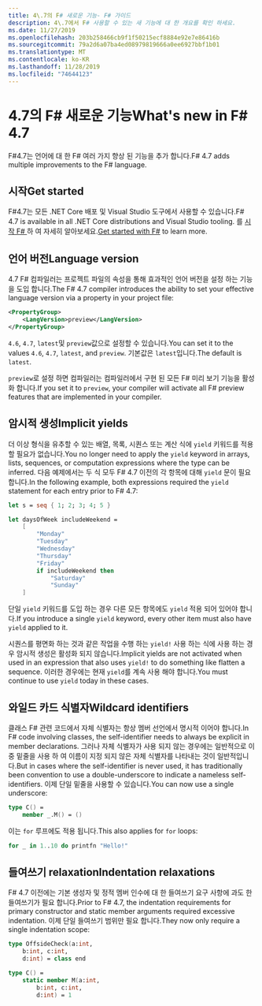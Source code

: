 ```yaml
---
title: 4\.7의 F# 새로운 기능- F# 가이드
description: 4\.7에서 F# 사용할 수 있는 새 기능에 대 한 개요를 확인 하세요.
ms.date: 11/27/2019
ms.openlocfilehash: 203b258466cb9f1f50215ecf8884e92e7e86416b
ms.sourcegitcommit: 79a2d6a07ba4ed08979819666a0ee6927bbf1b01
ms.translationtype: MT
ms.contentlocale: ko-KR
ms.lasthandoff: 11/28/2019
ms.locfileid: "74644123"
---
```

# <a name="whats-new-in-f-47"></a><span data-ttu-id="a3196-103">4\.7의 F# 새로운 기능</span><span class="sxs-lookup"><span data-stu-id="a3196-103">What's new in F# 4.7</span></span>

<span data-ttu-id="a3196-104">F#4.7는 언어에 대 한 F# 여러 가지 향상 된 기능을 추가 합니다.</span><span class="sxs-lookup"><span data-stu-id="a3196-104">F# 4.7 adds multiple improvements to the F# language.</span></span>

## <a name="get-started"></a><span data-ttu-id="a3196-105">시작</span><span class="sxs-lookup"><span data-stu-id="a3196-105">Get started</span></span>

<span data-ttu-id="a3196-106">F#4.7는 모든 .NET Core 배포 및 Visual Studio 도구에서 사용할 수 있습니다.</span><span class="sxs-lookup"><span data-stu-id="a3196-106">F# 4.7 is available in all .NET Core distributions and Visual Studio tooling.</span></span> <span data-ttu-id="a3196-107">를 [시작 F# ](../get-started/index.md) 하 여 자세히 알아보세요.</span><span class="sxs-lookup"><span data-stu-id="a3196-107">[Get started with F#](../get-started/index.md) to learn more.</span></span>

## <a name="language-version"></a><span data-ttu-id="a3196-108">언어 버전</span><span class="sxs-lookup"><span data-stu-id="a3196-108">Language version</span></span>

<span data-ttu-id="a3196-109">4\.7 F# 컴파일러는 프로젝트 파일의 속성을 통해 효과적인 언어 버전을 설정 하는 기능을 도입 합니다.</span><span class="sxs-lookup"><span data-stu-id="a3196-109">The F# 4.7 compiler introduces the ability to set your effective language version via a property in your project file:</span></span>

```xml
<PropertyGroup>
    <LangVersion>preview</LangVersion>
</PropertyGroup>
```

<span data-ttu-id="a3196-110">`4.6`, `4.7`, `latest`및 `preview`값으로 설정할 수 있습니다.</span><span class="sxs-lookup"><span data-stu-id="a3196-110">You can set it to the values `4.6`, `4.7`, `latest`, and `preview`.</span></span> <span data-ttu-id="a3196-111">기본값은 `latest`입니다.</span><span class="sxs-lookup"><span data-stu-id="a3196-111">The default is `latest`.</span></span>

<span data-ttu-id="a3196-112">`preview`로 설정 하면 컴파일러는 컴파일러에서 구현 된 모든 F# 미리 보기 기능을 활성화 합니다.</span><span class="sxs-lookup"><span data-stu-id="a3196-112">If you set it to `preview`, your compiler will activate all F# preview features that are implemented in your compiler.</span></span>

## <a name="implicit-yields"></a><span data-ttu-id="a3196-113">암시적 생성</span><span class="sxs-lookup"><span data-stu-id="a3196-113">Implicit yields</span></span>

<span data-ttu-id="a3196-114">더 이상 형식을 유추할 수 있는 배열, 목록, 시퀀스 또는 계산 식에 `yield` 키워드를 적용할 필요가 없습니다.</span><span class="sxs-lookup"><span data-stu-id="a3196-114">You no longer need to apply the `yield` keyword in arrays, lists, sequences, or computation expressions where the type can be inferred.</span></span> <span data-ttu-id="a3196-115">다음 예제에서는 두 식 모두 F# 4.7 이전의 각 항목에 대해 `yield` 문이 필요 합니다.</span><span class="sxs-lookup"><span data-stu-id="a3196-115">In the following example, both expressions required the `yield` statement for each entry prior to F# 4.7:</span></span>

```fsharp
let s = seq { 1; 2; 3; 4; 5 }

let daysOfWeek includeWeekend =
    [ 
        "Monday"
        "Tuesday"
        "Wednesday"
        "Thursday"
        "Friday"
        if includeWeekend then 
            "Saturday"
            "Sunday"
    ] 
```

<span data-ttu-id="a3196-116">단일 `yield` 키워드를 도입 하는 경우 다른 모든 항목에도 `yield` 적용 되어 있어야 합니다.</span><span class="sxs-lookup"><span data-stu-id="a3196-116">If you introduce a single `yield` keyword, every other item must also have `yield` applied to it.</span></span>

<span data-ttu-id="a3196-117">시퀀스를 평면화 하는 것과 같은 작업을 수행 하는 `yield!` 사용 하는 식에 사용 하는 경우 암시적 생성은 활성화 되지 않습니다.</span><span class="sxs-lookup"><span data-stu-id="a3196-117">Implicit yields are not activated when used in an expression that also uses `yield!` to do something like flatten a sequence.</span></span> <span data-ttu-id="a3196-118">이러한 경우에는 현재 `yield`를 계속 사용 해야 합니다.</span><span class="sxs-lookup"><span data-stu-id="a3196-118">You must continue to use `yield` today in these cases.</span></span>

## <a name="wildcard-identifiers"></a><span data-ttu-id="a3196-119">와일드 카드 식별자</span><span class="sxs-lookup"><span data-stu-id="a3196-119">Wildcard identifiers</span></span>

<span data-ttu-id="a3196-120">클래스 F# 관련 코드에서 자체 식별자는 항상 멤버 선언에서 명시적 이어야 합니다.</span><span class="sxs-lookup"><span data-stu-id="a3196-120">In F# code involving classes, the self-identifier needs to always be explicit in member declarations.</span></span> <span data-ttu-id="a3196-121">그러나 자체 식별자가 사용 되지 않는 경우에는 일반적으로 이중 밑줄을 사용 하 여 이름이 지정 되지 않은 자체 식별자를 나타내는 것이 일반적입니다.</span><span class="sxs-lookup"><span data-stu-id="a3196-121">But in cases where the self-identifier is never used, it has traditionally been convention to use a double-underscore to indicate a nameless self-identifiers.</span></span> <span data-ttu-id="a3196-122">이제 단일 밑줄을 사용할 수 있습니다.</span><span class="sxs-lookup"><span data-stu-id="a3196-122">You can now use a single underscore:</span></span>

```fsharp
type C() =
    member _.M() = ()
```

<span data-ttu-id="a3196-123">이는 `for` 루프에도 적용 됩니다.</span><span class="sxs-lookup"><span data-stu-id="a3196-123">This also applies for `for` loops:</span></span>

```fsharp
for _ in 1..10 do printfn "Hello!"
```

## <a name="indentation-relaxations"></a><span data-ttu-id="a3196-124">들여쓰기 relaxation</span><span class="sxs-lookup"><span data-stu-id="a3196-124">Indentation relaxations</span></span>

<span data-ttu-id="a3196-125">F# 4.7 이전에는 기본 생성자 및 정적 멤버 인수에 대 한 들여쓰기 요구 사항에 과도 한 들여쓰기가 필요 합니다.</span><span class="sxs-lookup"><span data-stu-id="a3196-125">Prior to F# 4.7, the indentation requirements for primary constructor and static member arguments required excessive indentation.</span></span> <span data-ttu-id="a3196-126">이제 단일 들여쓰기 범위만 필요 합니다.</span><span class="sxs-lookup"><span data-stu-id="a3196-126">They now only require a single indentation scope:</span></span>

```fsharp
type OffsideCheck(a:int,
    b:int, c:int,
    d:int) = class end

type C() =
    static member M(a:int,
        b:int, c:int,
        d:int) = 1
```
